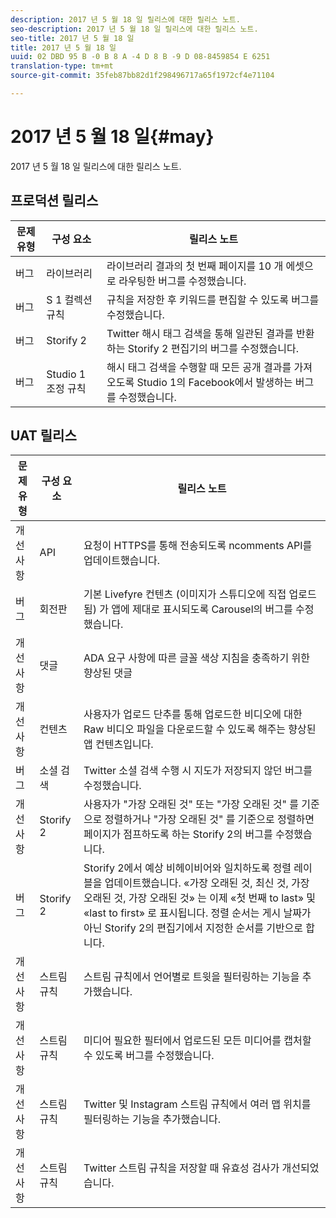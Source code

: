 ```yaml
---
description: 2017 년 5 월 18 일 릴리스에 대한 릴리스 노트.
seo-description: 2017 년 5 월 18 일 릴리스에 대한 릴리스 노트.
seo-title: 2017 년 5 월 18 일
title: 2017 년 5 월 18 일
uuid: 02 DBD 95 B -0 B 8 A -4 D 8 B -9 D 08-8459854 E 6251
translation-type: tm+mt
source-git-commit: 35feb87bb82d1f298496717a65f1972cf4e71104

---
```



# 2017 년 5 월 18 일{#may}

2017 년 5 월 18 일 릴리스에 대한 릴리스 노트.

## 프로덕션 릴리스

| **문제 유형** | **구성 요소** | **릴리스 노트** |
|---|---|---|
| 버그 | 라이브러리 | 라이브러리 결과의 첫 번째 페이지를 10 개 에셋으로 라우팅한 버그를 수정했습니다. |
| 버그 | S 1 컬렉션 규칙 | 규칙을 저장한 후 키워드를 편집할 수 있도록 버그를 수정했습니다. |
| 버그 | Storify 2 | Twitter 해시 태그 검색을 통해 일관된 결과를 반환하는 Storify 2 편집기의 버그를 수정했습니다. |
| 버그 | Studio 1 조정 규칙 | 해시 태그 검색을 수행할 때 모든 공개 결과를 가져오도록 Studio 1의 Facebook에서 발생하는 버그를 수정했습니다. |

## UAT 릴리스

| **문제 유형** | **구성 요소** | **릴리스 노트** |
|---|---|---|
| 개선 사항 | API | 요청이 HTTPS를 통해 전송되도록 ncomments API를 업데이트했습니다. |
| 버그 | 회전판 | 기본 Livefyre 컨텐츠 (이미지가 스튜디오에 직접 업로드됨) 가 앱에 제대로 표시되도록 Carousel의 버그를 수정했습니다. |
| 개선 사항 | 댓글 | ADA 요구 사항에 따른 글꼴 색상 지침을 충족하기 위한 향상된 댓글 |
| 개선 사항 | 컨텐츠 | 사용자가 업로드 단추를 통해 업로드한 비디오에 대한 Raw 비디오 파일을 다운로드할 수 있도록 해주는 향상된 앱 컨텐츠입니다. |
| 버그 | 소셜 검색 | Twitter 소셜 검색 수행 시 지도가 저장되지 않던 버그를 수정했습니다. |
| 개선 사항 | Storify 2 | 사용자가 "가장 오래된 것" 또는 "가장 오래된 것" 를 기준으로 정렬하거나 "가장 오래된 것" 를 기준으로 정렬하면 페이지가 점프하도록 하는 Storify 2의 버그를 수정했습니다. |
| 버그 | Storify 2 | Storify 2에서 예상 비헤이비어와 일치하도록 정렬 레이블을 업데이트했습니다. «가장 오래된 것, 최신 것, 가장 오래된 것, 가장 오래된 것» 는 이제 «첫 번째 to last» 및 «last to first» 로 표시됩니다. 정렬 순서는 게시 날짜가 아닌 Storify 2의 편집기에서 지정한 순서를 기반으로 합니다. |
| 개선 사항 | 스트림 규칙 | 스트림 규칙에서 언어별로 트윗을 필터링하는 기능을 추가했습니다. |
| 개선 사항 | 스트림 규칙 | 미디어 필요한 필터에서 업로드된 모든 미디어를 캡처할 수 있도록 버그를 수정했습니다. |
| 개선 사항 | 스트림 규칙 | Twitter 및 Instagram 스트림 규칙에서 여러 맵 위치를 필터링하는 기능을 추가했습니다. |
| 개선 사항 | 스트림 규칙 | Twitter 스트림 규칙을 저장할 때 유효성 검사가 개선되었습니다. |

